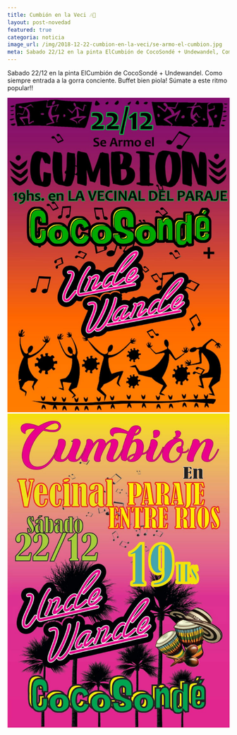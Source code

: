 ```yaml
---
title: Cumbión en la Veci 🎶🎵
layout: post-novedad
featured: true
categoria: noticia
image_url: /img/2018-12-22-cumbion-en-la-veci/se-armo-el-cumbion.jpg
meta: Sabado 22/12 en la pinta ElCumbión de CocoSondé + Undewandel, Como siempre entrada a la gorra conciente, Buffet bien piola! Súmate a este ritmo popular 
---
```


Sabado 22/12 en la pinta ElCumbión de CocoSondé + Undewandel. Como siempre entrada a la gorra conciente. Buffet bien piola! Súmate a este ritmo popular!!

<div style="position: relative;">
	<div class="gallery col-3">
		<a style="width: 100%;" href="/img/2018-12-22-cumbion-en-la-veci/afiche-cumbion-01.jpg" data-fancybox="images" data-srcset="/img/2018-12-22-cumbion-en-la-veci/afiche-cumbion-01.jpg" class="item-gallery">
			<img src="/img/2018-12-22-cumbion-en-la-veci/afiche-cumbion-01.jpg" />
		</a>
	</div>
</div>

<div style="position: relative;">
	<div class="gallery col-3">
		<a style="width: 100%;" href="/img/2018-12-22-cumbion-en-la-veci/afiche-cumbion-02.jpg" data-fancybox="images" data-srcset="/img/2018-12-22-cumbion-en-la-veci/afiche-cumbion-02.jpg" class="item-gallery">
			<img src="/img/2018-12-22-cumbion-en-la-veci/afiche-cumbion-02.jpg" />
		</a>
	</div>
</div>
